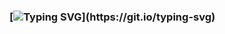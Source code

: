 ### [![Typing SVG](https://readme-typing-svg.demolab.com?font=Unna&weight=900&size=24&pause=1000&color=000000&background=5B22FF85&center=true&vCenter=true&width=435&lines=Hi+everyone%2C+my+name+is+Roman!)](https://git.io/typing-svg)
 

<!--
**ggertzog/ggertzog** is a ✨ _special_ ✨ repository because its `README.md` (this file) appears on your GitHub profile.

Here are some ideas to get you started:

- 🔭 I’m currently working on ...
- 🌱 I’m currently learning ...
- 👯 I’m looking to collaborate on ...
- 🤔 I’m looking for help with ...
- 💬 Ask me about ...
- 📫 How to reach me: ...
- 😄 Pronouns: ...
- ⚡ Fun fact: ...
-->
